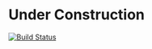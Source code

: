 # Under Construction

[![Build Status](https://travis-ci.com/AuthGuard/AuthGuard.svg?branch=master)](https://travis-ci.com/AuthGuard/AuthGuard)

